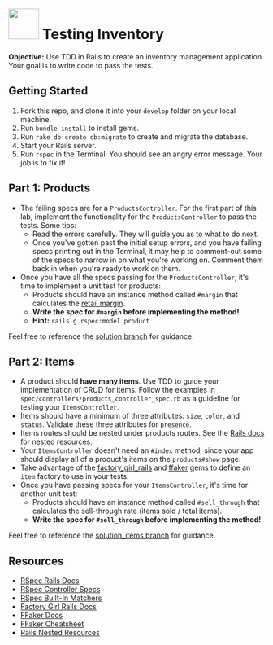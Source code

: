# <img src="https://cloud.githubusercontent.com/assets/7833470/10899314/63829980-8188-11e5-8cdd-4ded5bcb6e36.png" height="60"> Testing Inventory

**Objective:** Use TDD in Rails to create an inventory management application. Your goal is to write code to pass the tests.

## Getting Started

1. Fork this repo, and clone it into your `develop` folder on your local machine.
2. Run `bundle install` to install gems.
3. Run `rake db:create db:migrate` to create and migrate the database.
4. Start your Rails server.
5. Run `rspec` in the Terminal. You should see an angry error message. Your job is to fix it!

## Part 1: Products

* The failing specs are for a `ProductsController`. For the first part of this lab, implement the functionality for the `ProductsController` to pass the tests. Some tips:
  * Read the errors carefully. They will guide you as to what to do next.
  * Once you've gotten past the initial setup errors, and you have failing specs printing out in the Terminal, it may help to comment-out some of the specs to narrow in on what you're working on. Comment them back in when you're ready to work on them.
* Once you have all the specs passing for the `ProductsController`, it's time to implement a unit test for products:
  * Products should have an instance method called `#margin` that calculates the <a href="http://retail.about.com/od/glossary/g/margin.htm" target="_blank">retail margin</a>.
  * **Write the spec for `#margin` before implementing the method!**
  * **Hint:** `rails g rspec:model product`

Feel free to reference the [solution branch](https://github.com/sf-wdi-24/testing_inventory/tree/solution) for guidance.

## Part 2: Items

* A product should **have many items**. Use TDD to guide your implementation of CRUD for items. Follow the examples in `spec/controllers/products_controller_spec.rb` as a guideline for testing your `ItemsController`.
* Items should have a minimum of three attributes: `size`, `color`, and `status`. Validate these three attributes for `presence`.
* Items routes should be nested under products routes. See the <a href="http://guides.rubyonrails.org/routing.html#nested-resources" target="_blank">Rails docs for nested resources</a>.
* Your `ItemsController` doesn't need an `#index` method, since your app should display all of a product's items on the `products#show` page.
* Take advantage of the <a href="https://github.com/thoughtbot/factory_girl_rails" target="_blank">factory_girl_rails</a> and <a href="https://github.com/ffaker/ffaker" target="_blank">ffaker</a> gems to define an `item` factory to use in your tests.
* Once you have passing specs for your `ItemsController`, it's time for another unit test:
  * Products should have an instance method called `#sell_through` that calculates the sell-through rate (items sold / total items).
  * **Write the spec for `#sell_through` before implementing the method!**

Feel free to reference the [solution_items branch](https://github.com/sf-wdi-24/testing_inventory/tree/solution_items) for guidance.

## Resources

* <a href="https://github.com/rspec/rspec-rails" target="_blank">RSpec Rails Docs</a>
* <a href="https://www.relishapp.com/rspec/rspec-rails/docs/controller-specs" target="_blank">RSpec Controller Specs</a>
* <a href="https://www.relishapp.com/rspec/rspec-expectations/docs/built-in-matchers" target="_blank">RSpec Built-In Matchers</a>
* <a href="https://github.com/thoughtbot/factory_girl_rails" target="_blank">Factory Girl Rails Docs</a>
* <a href="https://github.com/ffaker/ffaker" target="_blank">FFaker Docs</a>
* <a href="http://ricostacruz.com/cheatsheets/ffaker.html" target="_blank">FFaker Cheatsheet</a>
* <a href="http://guides.rubyonrails.org/routing.html#nested-resources" target="_blank">Rails Nested Resources</a>
